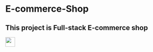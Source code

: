 # E-commerce-Shop
## This project is Full-stack E-commerce shop 
<img src="https://raw.githubusercontent.com/<OWNER>/<OWNER>/master/<GIF_NAME>.gif" width="30px">
